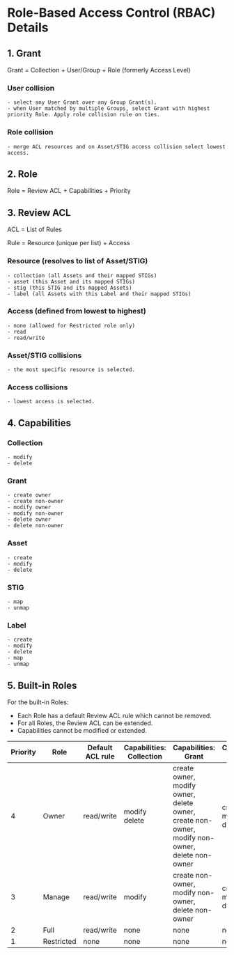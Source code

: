 # Role-Based Access Control (RBAC) Details

## 1. Grant
Grant = Collection + User/Group + Role  (formerly Access Level)
### User collision
    - select any User Grant over any Group Grant(s).
    - when User matched by multiple Groups, select Grant with highest priority Role. Apply role collision rule on ties.
### Role collision
    - merge ACL resources and on Asset/STIG access collision select lowest access.  

## 2. Role
Role = Review ACL + Capabilities + Priority

## 3. Review ACL
ACL = List of Rules

Rule = Resource (unique per list) + Access

### Resource (resolves to list of Asset/STIG)
    - collection (all Assets and their mapped STIGs)
    - asset (this Asset and its mapped STIGs)
    - stig (this STIG and its mapped Assets)
    - label (all Assets with this Label and their mapped STIGs)
### Access (defined from lowest to highest)
    - none (allowed for Restricted role only)
    - read
    - read/write 
### Asset/STIG collisions
    - the most specific resource is selected.
### Access collisions
    - lowest access is selected.

## 4. Capabilities
### Collection
    - modify
    - delete
### Grant
    - create owner
    - create non-owner
    - modify owner
    - modify non-owner
    - delete owner
    - delete non-owner
### Asset
    - create
    - modify
    - delete
### STIG
    - map
    - unmap
### Label
    - create
    - modify
    - delete
    - map
    - unmap

## 5. Built-in Roles
For the built-in Roles:
- Each Role has a default Review ACL rule which cannot be removed.
- For all Roles, the Review ACL can be extended.
- Capabilities cannot be modified or extended.

| Priority | Role       | Default ACL rule        | Capabilities: Collection | Capabilities: Grant                                                                                                  | Capabilities: Asset              | Capabilities: Label                                   | Capabilities: STIG  |
|----------|------------|-------------------------|------------------------|--------------------------------------------------------------------------------------------------------------------|--------------------------------|-----------------------------------------------------|-------------------|
| 4        | Owner      |  read/write  | modify<br />delete     | create owner,<br />modify owner,<br />delete owner,<br />create non-owner,<br />modify non-owner,<br />delete non-owner | create<br />modify<br />delete | create<br />modify<br />delete<br />map<br />unmap  | map<br />unmap    |
| 3        | Manage     |  read/write  | modify                 | create non-owner,<br />modify non-owner,<br />delete non-owner                                                       | create<br />modify<br />delete | create<br />modify<br />delete<br />map<br />unmap  | map<br />unmap    |
| 2        | Full       |  read/write  | none                   | none                                                                                                               | none                           | none                                                | none              |
| 1        | Restricted | none                    | none                   | none                                                                                                               | none                           | none                                                | none              |

